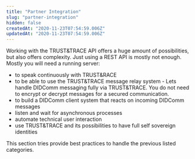 ```yaml
---
title: "Partner Integration"
slug: "partner-integration"
hidden: false
createdAt: "2020-11-23T07:54:59.006Z"
updatedAt: "2020-11-23T07:54:59.006Z"
---
```


Working with the TRUST&TRACE API offers a huge amount of possibilities, but also offers complexity. Just using a REST API is mostly not enough. Mostly you will need a running server:

- to speak continuously with TRUST&RACE
- to be able to use the TRUST&TRACE message relay system - Lets handle DIDComm messaging fully via TRUST&TRACE. You do not need to encrypt or decrypt messages for a secured communication.
- to build a DIDComm client system that reacts on incoming DIDComm messages
- listen and wait for asynchronous processes
- automate technical user interaction
- use TRUST&TRACE and its possibilities to have full self sovereign identities

This section tries provide best practices to handle the previous listed categories.
